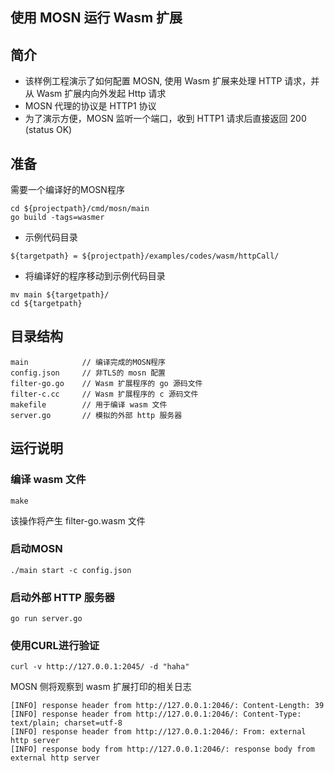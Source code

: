 ## 使用 MOSN 运行 Wasm 扩展

## 简介

+ 该样例工程演示了如何配置 MOSN, 使用 Wasm 扩展来处理 HTTP 请求，并从 Wasm 扩展内向外发起 Http 请求
+ MOSN 代理的协议是 HTTP1 协议
+ 为了演示方便，MOSN 监听一个端口，收到 HTTP1 请求后直接返回 200 (status OK)

## 准备

需要一个编译好的MOSN程序
```
cd ${projectpath}/cmd/mosn/main
go build -tags=wasmer
```

+ 示例代码目录

```
${targetpath} = ${projectpath}/examples/codes/wasm/httpCall/
```

+ 将编译好的程序移动到示例代码目录

```
mv main ${targetpath}/
cd ${targetpath}
```

## 目录结构

```
main            // 编译完成的MOSN程序
config.json     // 非TLS的 mosn 配置
filter-go.go    // Wasm 扩展程序的 go 源码文件
filter-c.cc     // Wasm 扩展程序的 c 源码文件
makefile        // 用于编译 wasm 文件
server.go       // 模拟的外部 http 服务器
```

## 运行说明

### 编译 wasm 文件

```
make
```

该操作将产生 filter-go.wasm 文件

### 启动MOSN

```
./main start -c config.json
```

### 启动外部 HTTP 服务器

```
go run server.go
```

### 使用CURL进行验证

```
curl -v http://127.0.0.1:2045/ -d "haha"
```

MOSN 侧将观察到 wasm 扩展打印的相关日志

```
[INFO] response header from http://127.0.0.1:2046/: Content-Length: 39
[INFO] response header from http://127.0.0.1:2046/: Content-Type: text/plain; charset=utf-8
[INFO] response header from http://127.0.0.1:2046/: From: external http server
[INFO] response body from http://127.0.0.1:2046/: response body from external http server
```